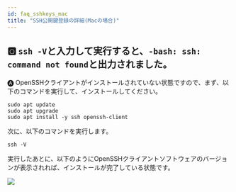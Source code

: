 ```yaml
---
id: faq_sshkeys_mac
title: "SSH公開鍵登録の詳細(Macの場合)"
---
```


## &#x1F180; `ssh -V`と入力して実行すると、`-bash: ssh: command not found`と出力されました。

&#x1F150; OpenSSHクライアントがインストールされていない状態ですので、まず、以下のコマンドを実行して、インストールしてください。

```
sudo apt update
sudo apt upgrade
sudo apt install -y ssh openssh-client
```

次に、以下のコマンドを実行します。
```
ssh -V
```

実行したあとに、以下のようにOpenSSHクライアントソフトウェアのバージョンが表示されれば、インストールが完了している状態です。

![](/img/ssh_keys/mac/ssh_mac_11.png)


